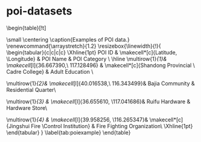 # poi-datasets
\begin{table}[!t]

\small
\centering
\caption{Examples of POI data.}
\renewcommand{\arraystretch}{1.2}
\resizebox{\linewidth}{!}{ 
\begin{tabular}{c|c|c|c}
\Xhline{1pt}
POI ID &  \makecell*[c]{Latitude, \\Longitude} &   POI Name & POI Category \\
\hline
\multirow{1}*{1}& \makecell*[l]{36.667390,\\ 117.128496}	& \makecell*[c]{Shandong Provincial \\ Cadre College} & Adult Education \\

\multirow{1}*{2}& \makecell*[l]{40.016538,\\ 116.343499}& Bajia Community & Residential Quarter\\

\multirow{1}*{3} & \makecell*[l]{36.655610, \\117.041686}& Ruifu Hardware & Hardware Store\\

\multirow{1}*{4} & \makecell*[l]{39.958256, \\116.265347}& \makecell*[c]{Jingshui Fire \\Control Institution}  & Fire Fighting Organization\\
\Xhline{1pt}
\end{tabular}
}
\label{tab:poiexample}
\end{table}
